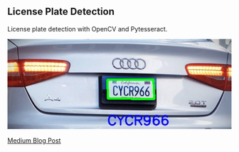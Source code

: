 ## License Plate Detection 

License plate detection with OpenCV and Pytesseract.

![](./lp_text.jpg)

[Medium Blog Post](https://rzling88.medium.com/license-plate-detection-with-opencv-and-my-mental-map-6f0173bed7e3)
